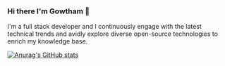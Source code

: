 ### Hi there I'm Gowtham 👋

I'm a full stack developer and I continuously engage with the latest technical trends and avidly explore diverse open-source technologies to enrich my knowledge base.

[![Anurag's GitHub stats](https://github-readme-stats.vercel.app/api?username=gowtham2k2)](https://github.com/gowtham2k2/github-readme-stats)

